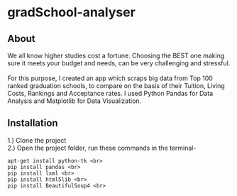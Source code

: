 # gradSchool-analyser

<h2>About</h2><p>We all know higher studies cost a fortune. Choosing the BEST one making sure it
meets your budget and needs, can be very challenging and stressful.
<br>
<br> For this purpose, I created an app which scraps big data from Top 100 ranked graduation
schools, to compare on the basis of their Tuition, Living Costs, Rankings and Acceptance
rates. I used Python Pandas for Data Analysis and Matplotlib for Data Visualization. </p>

<h2> Installation </h2>


1.) Clone the project <br>
2.) Open the project folder, run these commands in the terminal- <br>

    apt-get install python-tk <br>
    pip install pandas <br>
    pip install lxml <br>
    pip install html5lib <br>
    pip install BeautifulSoup4 <br>

